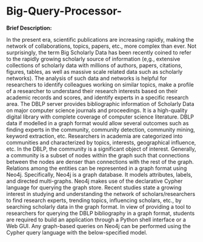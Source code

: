 # Big-Query-Processor-
**Brief Description:**

In the present era, scientific publications are increasing rapidly, making the network of collaborations, topics, papers, etc., more complex than ever. Not surprisingly, the term Big Scholarly Data has been recently coined to refer to the rapidly growing scholarly source of information (e,g., extensive collections of scholarly data with millions of authors, papers, citations, figures, tables, as well as massive scale related data such as scholarly networks). The analysis of such data and networks is helpful for researchers to identify colleagues working on similar topics, make a profile of a researcher to understand their research interests based on their academic records and scores, and identify experts in a specific research area. The DBLP server provides bibliographic information of Scholarly Data on major computer science journals and proceedings. It is a high-quality digital library with complete coverage of computer science literature. DBLP data if modelled in a graph format would allow several outcomes such as finding experts in the community, community detection, community mining, keyword extraction, etc. Researchers in academia are categorized into communities and characterized by topics, interests, geographical influence, etc. In the DBLP, the community is a significant object of interest. Generally, a community is a subset of nodes within the graph such that connections between the nodes are denser than connections with the rest of the graph. Relations among the entities can be represented in a graph format using Neo4j. Specifically, Neo4j is a graph database. It models attributes, labels, and directed multi-graphs. Neo4j makes use of the declarative Cypher language for querying the graph store. Recent studies state a growing interest in studying and understanding the network of scholars/researchers to find research experts, trending topics, influencing scholars, etc., by searching scholarly data in the graph format. In view of providing a tool to researchers for querying the DBLP bibliography in a graph format, students are required to build an application through a Python shell interface or a Web GUI. Any graph-based queries on Neo4j can be performed using the Cypher query language with the below-specified model.

